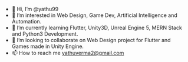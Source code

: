 - 👋 Hi, I’m @yathu99
- 👀 I’m interested in Web Design, Game Dev, Artificial Intelligence and Automation. 
- 🌱 I’m currently learning Flutter, Unity3D, Unreal Engine 5, MERN Stack and Python3 Development.
- 💞️ I’m looking to collaborate on Web Design project for Flutter and Games made in Unity Engine.
- 📫 How to reach me yathuverma2@gmail.com

<!---
yathu99/yathu99 is a ✨ special ✨ repository because its `README.md` (this file) appears on your GitHub profile.
You can click the Preview link to take a look at your changes.
--->

